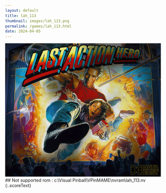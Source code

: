 ```yaml
---
layout: default
title: lah_113
thumbnail: images/lah_113.png
permalink: /games/lah_113.html
date: 2024-04-05
---
```


<img src="../images/lah_113.png" class="gameThumbnail img-fluid mx-auto align-middle">
## Not supported rom : c:\Visual Pinball\VPinMAME\nvram\lah_113.nv
{:.scoreText}

